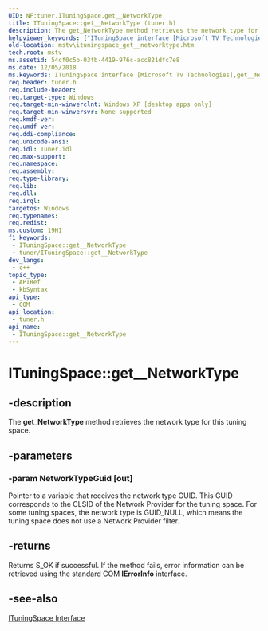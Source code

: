```yaml
---
UID: NF:tuner.ITuningSpace.get__NetworkType
title: ITuningSpace::get__NetworkType (tuner.h)
description: The get_NetworkType method retrieves the network type for this tuning space.
helpviewer_keywords: ["ITuningSpace interface [Microsoft TV Technologies]","get__NetworkType method","ITuningSpace.get__NetworkType","ITuningSpace::get__NetworkType","ITuningSpaceget__NetworkType","get__NetworkType","get__NetworkType method [Microsoft TV Technologies]","get__NetworkType method [Microsoft TV Technologies]","ITuningSpace interface","mstv.ituningspace_get__networktype","tuner/ITuningSpace::get__NetworkType"]
old-location: mstv\ituningspace_get__networktype.htm
tech.root: mstv
ms.assetid: 54cf0c5b-03fb-4419-976c-acc821dfc7e8
ms.date: 12/05/2018
ms.keywords: ITuningSpace interface [Microsoft TV Technologies],get__NetworkType method, ITuningSpace.get__NetworkType, ITuningSpace::get__NetworkType, ITuningSpaceget__NetworkType, get__NetworkType, get__NetworkType method [Microsoft TV Technologies], get__NetworkType method [Microsoft TV Technologies],ITuningSpace interface, mstv.ituningspace_get__networktype, tuner/ITuningSpace::get__NetworkType
req.header: tuner.h
req.include-header: 
req.target-type: Windows
req.target-min-winverclnt: Windows XP [desktop apps only]
req.target-min-winversvr: None supported
req.kmdf-ver: 
req.umdf-ver: 
req.ddi-compliance: 
req.unicode-ansi: 
req.idl: Tuner.idl
req.max-support: 
req.namespace: 
req.assembly: 
req.type-library: 
req.lib: 
req.dll: 
req.irql: 
targetos: Windows
req.typenames: 
req.redist: 
ms.custom: 19H1
f1_keywords:
 - ITuningSpace::get__NetworkType
 - tuner/ITuningSpace::get__NetworkType
dev_langs:
 - c++
topic_type:
 - APIRef
 - kbSyntax
api_type:
 - COM
api_location:
 - tuner.h
api_name:
 - ITuningSpace::get__NetworkType
---
```


# ITuningSpace::get__NetworkType


## -description

The <b>get_NetworkType</b> method retrieves the network type for this tuning space.

## -parameters

### -param NetworkTypeGuid [out]

Pointer to a variable that receives the network type GUID. This GUID corresponds to the CLSID of the Network Provider for the tuning space. For some tuning spaces, the network type is GUID_NULL, which means the tuning space does not use a Network Provider filter.

## -returns

Returns S_OK if successful. If the method fails, error information can be retrieved using the standard COM <b>IErrorInfo</b> interface.

## -see-also

<a href="/previous-versions/windows/desktop/api/tuner/nn-tuner-ituningspace">ITuningSpace Interface</a>

